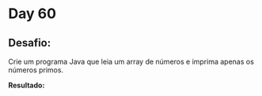 # Day 60

## Desafio:

Crie um programa Java que leia um array de números e imprima apenas os números primos.

**Resultado:**

```java

